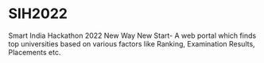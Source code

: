 # SIH2022
Smart India Hackathon 2022 
New Way New Start- A web portal which finds top universities based on various factors like Ranking, Examination Results, Placements etc.
